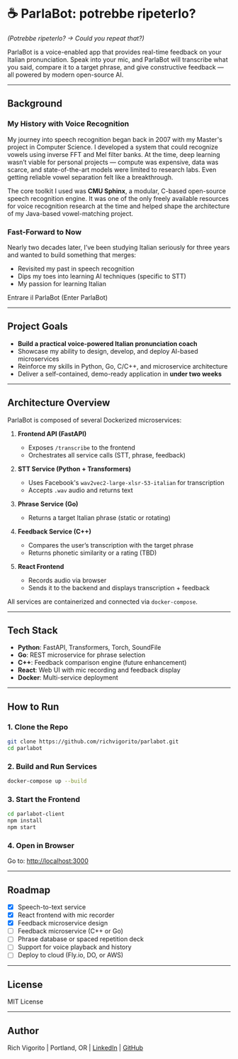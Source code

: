 # ☕ ParlaBot: potrebbe ripeterlo?  
<em> (Potrebbe ripeterlo? -> Could you repeat that?) </em>

ParlaBot is a voice-enabled app that provides real-time feedback on your Italian pronunciation. Speak into your mic, and ParlaBot will transcribe what you said, compare it to a target phrase, and give constructive feedback — all powered by modern open-source AI.

---

## Background

### My History with Voice Recognition  
My journey into speech recognition began back in 2007 with my Master's project in Computer Science. I developed a system that could recognize vowels using inverse FFT and Mel filter banks. At the time, deep learning wasn’t viable for personal projects — compute was expensive, data was scarce, and state-of-the-art models were limited to research labs. Even getting reliable vowel separation felt like a breakthrough.

The core toolkit I used was **CMU Sphinx**, a modular, C-based open-source speech recognition engine. It was one of the only freely available resources for voice recognition research at the time and helped shape the architecture of my Java-based vowel-matching project.

### Fast-Forward to Now  
Nearly two decades later, I’ve been studying Italian seriously for three years and wanted to build something that merges:
- Revisited my past in speech recognition  
- Dips my toes into learning AI techniques (specific to STT)
- My passion for learning Italian  

Entrare il ParlaBot (Enter ParlaBot)

---

## Project Goals

- **Build a practical voice-powered Italian pronunciation coach**
- Showcase my ability to design, develop, and deploy AI-based microservices
- Reinforce my skills in Python, Go, C/C++, and microservice architecture
- Deliver a self-contained, demo-ready application in **under two weeks**

---

## Architecture Overview

ParlaBot is composed of several Dockerized microservices:

1. **Frontend API (FastAPI)**  
   - Exposes `/transcribe` to the frontend  
   - Orchestrates all service calls (STT, phrase, feedback)

2. **STT Service (Python + Transformers)**  
   - Uses Facebook's `wav2vec2-large-xlsr-53-italian` for transcription  
   - Accepts `.wav` audio and returns text

3. **Phrase Service (Go)**  
   - Returns a target Italian phrase (static or rotating)

4. **Feedback Service (C++)**  
   - Compares the user’s transcription with the target phrase  
   - Returns phonetic similarity or a rating (TBD)

5. **React Frontend**  
   - Records audio via browser  
   - Sends it to the backend and displays transcription + feedback

All services are containerized and connected via `docker-compose`.

---

## Tech Stack

- **Python**: FastAPI, Transformers, Torch, SoundFile  
- **Go**: REST microservice for phrase selection  
- **C++**: Feedback comparison engine (future enhancement)  
- **React**: Web UI with mic recording and feedback display  
- **Docker**: Multi-service deployment  

---

## How to Run

### 1. Clone the Repo
```bash
git clone https://github.com/richvigorito/parlabot.git
cd parlabot
```

### 2. Build and Run Services
```bash
docker-compose up --build
```

### 3. Start the Frontend
```bash
cd parlabot-client
npm install
npm start
```

### 4. Open in Browser  
Go to: [http://localhost:3000](http://localhost:3000)

---

## Roadmap

- [x] Speech-to-text service  
- [x] React frontend with mic recorder  
- [x] Feedback microservice design  
- [ ] Feedback microservice (C++ or Go)  
- [ ] Phrase database or spaced repetition deck  
- [ ] Support for voice playback and history  
- [ ] Deploy to cloud (Fly.io, DO, or AWS)

---

## License  
MIT License

---
## Author  
Rich Vigorito | Portland, OR | [LinkedIn](https://linkedin.com/in/rich-vigorito)  | [GitHub](https://github.com/richvigorito)
